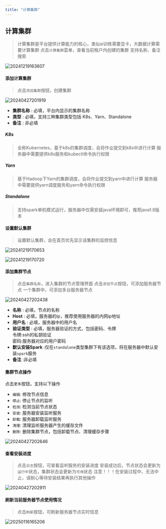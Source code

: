 ```yaml
---
title: "计算集群"
---
```


## 计算集群

> 计算集群是平台提供计算能力的核心，类似ai训练需要显卡，大数据计算需要计算集群
> 点击`计算集群`菜单，查看当前租户内创建的集群
> 支持名称、备注搜索

![20241219163607](https://img.isxcode.com/picgo/20241219163607.png)

#### 添加计算集群

> 点击`添加集群`按钮，创建集群

![20240427201919](https://img.isxcode.com/picgo/20240427201919.png)

- **集群名称** : 必填，平台内显示的集群名称 
- **类型** : 必填，支持三种集群类型包括 K8s、Yarn、Standalone 
- **备注** : 非必填

##### K8s

> 全称Kubernetes，基于k8s的集群调度，会将作业提交到k8s中进行计算
> 服务器中需要提供k8s服务和kubectl命令执行权限

##### Yarn

> 基于Hadoop下Yarn的集群调度，会将作业提交到yarn中进行计算
> 服务器中需要提供yarn调度服务和yarn命令执行权限

##### Standalone

> 支持spark单机模式运行，服务器中仅需安装java环境即可，推荐java1.8版本

#### 设置默认集群

> 设置默认集群，会在首页优先显示该集群的监控信息

![20241219170653](https://img.isxcode.com/picgo/20241219170653.png)

![20241219170720](https://img.isxcode.com/picgo/20241219170720.png)

#### 添加集群节点

> 点击`集群名称`，进入集群的节点管理界面
> 点击`添加节点`按钮，可添加服务器节点
> 一个集群中，可添加多台服务器节点

![20240427202438](https://img.isxcode.com/picgo/20240427202438.png)

- **名称** : 必填，节点的名称 
- **Host** : 必填，服务器的ip，推荐使用服务器的内网ip地址
- **用户名** : 必填，服务器中的用户名 
- **验证类型** : 必填，服务器验证的方式，包括密码、令牌  
令牌:ssh的私钥验证  
密码:服务器对应的用户密码   
- **默认安装Spark** :仅在`standalone`类型集群下有该选项，将在服务器中默认安装`spark`服务 
- **备注** :非必填

#### 集群节点操作

点击`更多`按钮，支持以下操作 
- `编辑`: 修改节点信息 
- `停止`: 停止节点的监听 
- `检测`: 检测当前节点状态 
- `安装`: 服务器安装监听服务 
- `卸载`: 服务器卸载监听服务 
- `清理`: 清理监听服务器产生的缓存文件 
- `删除`: 删除集群节点，包括卸载节点、清理缓存步骤

![20240427202646](https://img.isxcode.com/picgo/20240427202646.png)

#### 查看安装进度

> 点击`日志`按钮，可查看监听服务的安装进度
> 安装成功后，节点状态会更新为`运行中`状态，集群状态会更新为`可用`状态
> 注意！！！在安装过程中，无法中止，请耐心等待安装结果再执行其他操作

![20240427202911](https://img.isxcode.com/picgo/20240427202911.png)

#### 刷新当前服务器节点使用情况

> 点击`刷新`按钮，可刷新服务器节点实时信息

![20250116165206](https://img.isxcode.com/picgo/20250116165206.png)